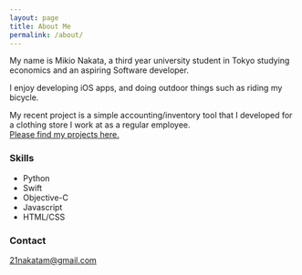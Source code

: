 ```yaml
---
layout: page
title: About Me
permalink: /about/
---
```


My name is Mikio Nakata, a third year university student in Tokyo studying economics and an aspiring Software developer. 

I enjoy developing iOS apps, and doing outdoor things such as riding my bicycle.

My recent project is a simple accounting/inventory tool that I developed for a clothing store I work at as a regular employee. 
<br>[Please find my projects here.](https://mikio1998.github.io/apps/)

### Skills

* Python 
* Swift
* Objective-C
* Javascript
* HTML/CSS


### Contact

[21nakatam@gmail.com](mailto:21nakatam@gmail.com)
